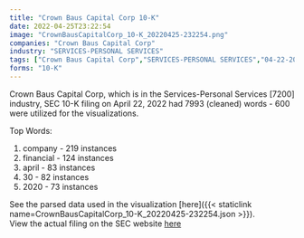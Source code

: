 ```yaml
---
title: "Crown Baus Capital Corp 10-K"
date: 2022-04-25T23:22:54
image: "CrownBausCapitalCorp_10-K_20220425-232254.png"
companies: "Crown Baus Capital Corp"
industry: "SERVICES-PERSONAL SERVICES"
tags: ["Crown Baus Capital Corp","SERVICES-PERSONAL SERVICES","04-22-2022","10-K"]
forms: "10-K"
---
```

Crown Baus Capital Corp, which is in the Services-Personal Services [7200] industry, SEC 10-K filing on April 22, 2022 had 7993 (cleaned) words - 600 were utilized for the visualizations.

Top Words:
1. company - 219 instances
2. financial - 124 instances
3. april - 83 instances
4. 30 - 82 instances
5. 2020 - 73 instances


See the parsed data used in the visualization [here]({{< staticlink name=CrownBausCapitalCorp_10-K_20220425-232254.json >}}).  
View the actual filing on the SEC website [here](https://www.sec.gov/Archives/edgar/data/1554906/0001663577-22-000255.txt)